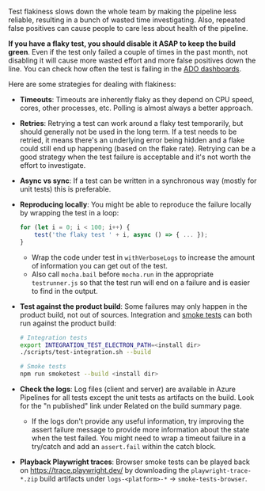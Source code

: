Test flakiness slows down the whole team by making the pipeline less reliable,
resulting in a bunch of wasted time investigating. Also, repeated false
positives can cause people to care less about health of the pipeline.

**If you have a flaky test, you should disable it ASAP to keep the build
green**. Even if the test only failed a couple of times in the past month, not
disabling it will cause more wasted effort and more false positives down the
line. You can check how often the test is failing in the
[ADO dashboards](https://monacotools.visualstudio.com/Monaco/_build?definitionId=111&view=ms.vss-pipelineanalytics-web.new-build-definition-pipeline-analytics-view-cardmetrics).

Here are some strategies for dealing with flakiness:

-   **Timeouts**: Timeouts are inherently flaky as they depend on CPU speed,
    cores, other processes, etc. Polling is almost always a better approach.
-   **Retries**: Retrying a test can work around a flaky test temporarily, but
    should generally not be used in the long term. If a test needs to be
    retried, it means there's an underlying error being hidden and a flake could
    still end up happening (based on the flake rate). Retrying can be a good
    strategy when the test failure is acceptable and it's not worth the effort
    to investigate.
-   **Async vs sync**: If a test can be written in a synchronous way (mostly for
    unit tests) this is preferable.
-   **Reproducing locally**: You might be able to reproduce the failure locally
    by wrapping the test in a loop:
    ```ts
    for (let i = 0; i < 100; i++) {
    	test('the flaky test ' + i, async () => { ... });
    }
    ```
    -   Wrap the code under test in `withVerboseLogs` to increase the amount of
        information you can get out of the test.
    -   Also call `mocha.bail` before `mocha.run` in the appropriate
        `testrunner.js` so that the test run will end on a failure and is easier
        to find in the output.
-   **Test against the product build**: Some failures may only happen in the
    product build, not out of sources. Integration and
    [smoke tests](https://github.com/Microsoft/vscode/blob/main/test/smoke/README.md)
    can both run against the product build:

    ```sh
    # Integration tests
    export INTEGRATION_TEST_ELECTRON_PATH=<install dir>
    ./scripts/test-integration.sh --build

    # Smoke tests
    npm run smoketest --build <install dir>
    ```

-   **Check the logs**: Log files (client and server) are available in Azure
    Pipelines for all tests except the unit tests as artifacts on the build.
    Look for the "n published" link under Related on the build summary page.
    -   If the logs don't provide any useful information, try improving the
        assert failure message to provide more information about the state when
        the test failed. You might need to wrap a timeout failure in a try/catch
        and add an `assert.fail` within the catch block.
-   **Playback Playwright traces**: Browser smoke tests can be played back on
    https://trace.playwright.dev/ by downloading the `playwright-trace-*.zip`
    build artifacts under `logs-<platform>-*` -> `smoke-tests-browser`.
